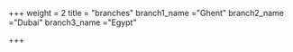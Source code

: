 +++
weight = 2
title = "branches"
branch1_name ="Ghent"
branch2_name ="Dubai"
branch3_name ="Egypt"

+++
